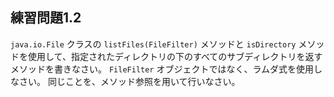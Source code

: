 ## 練習問題1.2

`java.io.File` クラスの `listFiles(FileFilter)` メソッドと `isDirectory` メソッドを使用して、指定されたディレクトリの下のすべてのサブディレクトリを返すメソッドを書きなさい。
`FileFilter` オブジェクトではなく、ラムダ式を使用しなさい。
同じことを、メソッド参照を用いて行いなさい。

